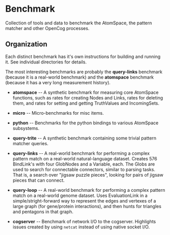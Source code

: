 # Benchmark

Collection of tools and data to benchmark the AtomSpace, the pattern
matcher and other OpenCog processes.

## Organization
Each distinct benchmark has it's own instructions for building and
running it.  See individual directories for details.

The most interesting benchmarks are probably the **query-links**
benchmark (because it is a real-world benchmark) and the **atomspace**
benchmark (because it has a very long measurement history).

* __atomspace__ -- A synthetic benchmark for measuring core AtomSpace
  functions, such as rates for creating Nodes and Links, rates for
  deleting them, and rates for setting and getting TruthValues and
  IncomingSets.

* __micro__ -- Micro-benchmarks for misc items.

* __python__ -- Benchmarks for the python bindings to various AtomSpace
  subsystems.

* __query-trite__ -- A synthetic benchmark containing some trivial
  pattern matcher queries.

* __query-links__ -- A real-world benchmark for performing a complex
  pattern match on a real-world natural-language dataset. Creates 576
  BindLink's with four GlobNodes and a Variable, each. The Globs are
  used to search for connectable connectors, similar to parsing tasks.
  That is, a search over "jigsaw puzzle pieces", looking for pairs
  of jigsaw pieces that can connect.

* __query-loop__ -- A real-world benchmark for performing a complex
  pattern match on a real-world genome dataset. Uses EvaluationLink
  in a simple/stright-forward way to represent the edges and vertexes
  of a large graph (for gene/protein interactions), and then hunts
  for triangles and pentagons in that graph.

* __cogserver__ -- Benchmark of network I/O to the cogserver.
  Highlights issues created by using `netcat` instead of using native
  socket I/O.

